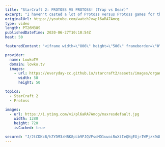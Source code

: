 ```yaml
---
title: "StarCraft 2: PROTOSS VS PROTOSS! (Trap vs Dear)"
excerpt: "I haven't casted a lot of Protoss versus Protoss games for this YouTube channel recently. It certainly isn't a bad matchup, but compared to for example Zerg versus Zerg and Terran versus Terran it's a little more plain. In this video I cast a best-of-5 series of Protoss versus Protoss between Dear and"
originalUrl: https://youtube.com/watch?v=pl6aRA7Amcg
type: video
length: PT26M38S
publishedDateTime: 2020-06-27T10:10:54Z
heat: 50

featuredContent: "<iframe width=\"800\" height=\"500\" frameborder=\"0\" src=\"https://www.youtube.com/embed/pl6aRA7Amcg\" allow=\"accelerometer; autoplay; encrypted-media; gyroscope; picture-in-picture\" allowfullscreen></iframe>"

provider:
  name: LowkoTV
  domain: lowko.tv
  images:
    - url: https://everyday-cc.github.io/starcraft2/assets/images/organizations/lowko.tv-50x50.jpg
      width: 50
      height: 50

topics:
  - StarCraft 2
  - Protoss

images:
  - url: https://i.ytimg.com/vi/pl6aRA7Amcg/maxresdefault.jpg
    width: 1280
    height: 720
    isCached: true

secured: "J/2tCDKc8/hZYDM3zHBK8pLb9FJQVFsoMO1uwaiBuXtIeQKgEGjrIWPjzk94LNTads4KcMuC1FK58TdkuAvA2duNSNwOOL07sP378PhLu/nqpSufCExYC5mOJvhdmWXLfPBE5524ikwbI//ify/XyYyjc7NOCJMPso08TH0IHq5TzEMF5MFJohXE3BjtyDFo3vP+tQC3ic8l1+hjfR+kS8OjBW8vmYjbtwLjb3/bT4xQb3wsSVO6aphVYvFFRJ2nqB3s8F7uzTfGBGGiZaWLKNkuUkwAVnJUjv50nyDfnJ1lzwiV/7Zu4z7jGwWm8P8m/YN08WPJq3OFslIvtTeuWL5FECBUn3a6X6FfJYa6WErWwUXneOBkMXgodTSt2w8F1IT3TAbwWUdzrH6nTwbl8Cf3EUNMbX5sZEzq7dPlmbY=;DF8mjPm+vcozNtJYUg3Q/A=="
---
```


